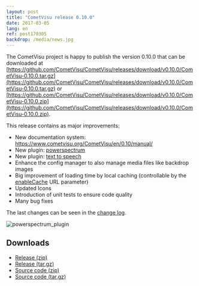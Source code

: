 ```yaml
---
layout: post
title: "CometVisu release 0.10.0"
date: 2017-03-05
lang: en
ref: post170305
backdrop: /media/news.jpg
---
```


The CometVisu project is happy to publish the version 0.10.0 that can be 
downloaded at 
[https://github.com/CometVisu/CometVisu/releases/download/v0.10.0/CometVisu-0.10.0.tar.gz](https://github.com/CometVisu/CometVisu/releases/download/v0.10.0/CometVisu-0.10.0.tar.gz)
or
[https://github.com/CometVisu/CometVisu/releases/download/v0.10.0/CometVisu-0.10.0.zip](https://github.com/CometVisu/CometVisu/releases/download/v0.10.0/CometVisu-0.10.0.zip).

This release contains as major improvements:
- New documentation system: https://www.cometvisu.org/CometVisu/en/0.10/manual/
- New plugin: [powerspectrum](https://www.cometvisu.org/CometVisu/en/0.10/manual/config/widgets/plugins/powerspectrum/index.html)
- New plugin: [text to speech](https://www.cometvisu.org/CometVisu/en/0.10/manual/config/widgets/plugins/speech/index.html)
- Enhance the config manager to also manage media files like backdrop images
- Big improvement of loading time by local caching (controllable by the [enableCache](https://www.cometvisu.org/CometVisu/de/0.10/manual/config/url-params.html?highlight=url#enablecache-caching-aktivieren) URL parameter)
- Updated Icons
- Introduction of unit tests to ensure code quality
- Many bug fixes

The last changes can be seen in the 
[change log](https://raw.githubusercontent.com/CometVisu/CometVisu/v0.10.0/ChangeLog).

![powerspectrum_plugin](https://cloud.githubusercontent.com/assets/10218721/22627055/f303e2d8-ebba-11e6-843a-1207e4371f11.png)

Downloads
---------

* [Release (zip)](https://github.com/CometVisu/CometVisu/releases/download/v0.10.0/CometVisu-0.10.0.zip)
* [Release (tar.gz)](https://github.com/CometVisu/CometVisu/releases/download/v0.10.0/CometVisu-0.10.0.tar.gz)
* [Source code (zip)](https://github.com/CometVisu/CometVisu/archive/v0.10.0.zip)
* [Source code (tar.gz)](https://github.com/CometVisu/CometVisu/archive/v0.10.0.tar.gz)
